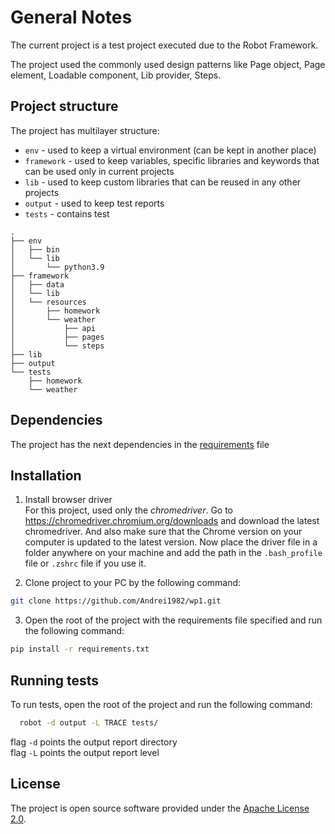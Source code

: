 # General Notes
The current project is a test project executed due to the Robot Framework.

The project used the commonly used design patterns like Page object, Page element, Loadable component, Lib provider, Steps.



## Project structure

The project has multilayer structure: 
- `env` - used to keep a virtual environment (can be kept in another place)
- `framework` - used to keep variables, specific libraries and keywords that can be used only in current projects
- `lib` - used to keep custom libraries that can be reused in any other projects
- `output` - used to keep test reports 
- `tests` - contains test

```
.
├── env
│   ├── bin
│   └── lib
│       └── python3.9
├── framework
│   ├── data
│   └── lib
│   └── resources
│       ├── homework
│       └── weather
│           ├── api
│           ├── pages
│           └── steps
├── lib
├── output
└── tests
    ├── homework
    └── weather
```

  
## Dependencies

The project has the next dependencies in the [requirements](requirements.txt) file

## Installation
  
1. Install browser driver
\
For this project, used only the *chromedriver*. 
Go to https://chromedriver.chromium.org/downloads and download the latest chromedriver. 
And also make sure that the Chrome version on your computer is updated to the latest version. 
Now place the driver file in a folder anywhere on your machine and add the path in the `.bash_profile` file or `.zshrc` file if you use it.
   
2. Clone project to your PC by the following command:
```bash
git clone https://github.com/Andrei1982/wp1.git
```

3. Open the root of the project with the requirements file specified and run the following command:
```bash
pip install -r requirements.txt
```
## Running tests

To run tests, open the root of the project and run the following command:

```bash
  robot -d output -L TRACE tests/ 
```
flag `-d` points the output report directory 
\
flag `-L` points the output report level   

## License

The project is open source software provided under the [Apache License 2.0](LICENSE.md).